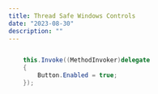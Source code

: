 ```yaml
---
title: Thread Safe Windows Controls
date: "2023-08-30"
description: ""
---
```


```csharp

	this.Invoke((MethodInvoker)delegate
	{
		Button.Enabled = true;
	});
	
```
